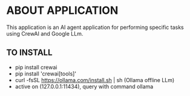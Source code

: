 # ABOUT APPLICATION

This application is an AI agent application for performing specific tasks using
CrewAI and Google LLm.

## TO INSTALL

- pip install crewai
- pip install 'crewai[tools]'
- curl -fsSL https://ollama.com/install.sh | sh (Ollama offline LLm)
- active on (127.0.0.1:11434), query with command ollama